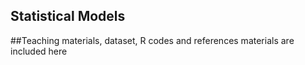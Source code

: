 ## Statistical Models 
##Teaching materials, dataset, R codes and references materials are included here 
